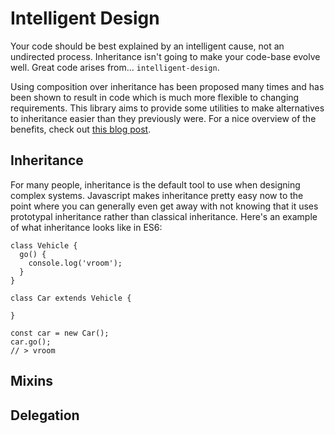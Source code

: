 # Intelligent Design

Your code should be best explained by an intelligent cause, not an undirected
process. Inheritance isn't going to make your code-base evolve well. Great code
arises from... `intelligent-design`.

Using composition over inheritance has been proposed many times and has been
shown to result in code which is much more flexible to changing requirements.
This library aims to provide some utilities to make alternatives to inheritance
easier than they previously were. For a nice overview of the benefits, check
out [this blog post](http://engineering.appfolio.com/appfolio-engineering/2014/08/20/a-composition-regarding-inheritance).

## Inheritance

For many people, inheritance is the default tool to use when designing complex
systems. Javascript makes inheritance pretty easy now to the point where you
can generally even get away with not knowing that it uses prototypal
inheritance rather than classical inheritance. Here's an example of what
inheritance looks like in ES6:

```
class Vehicle {
  go() {
    console.log('vroom');
  }
}

class Car extends Vehicle {

}

const car = new Car();
car.go();
// > vroom
```

## Mixins

## Delegation

